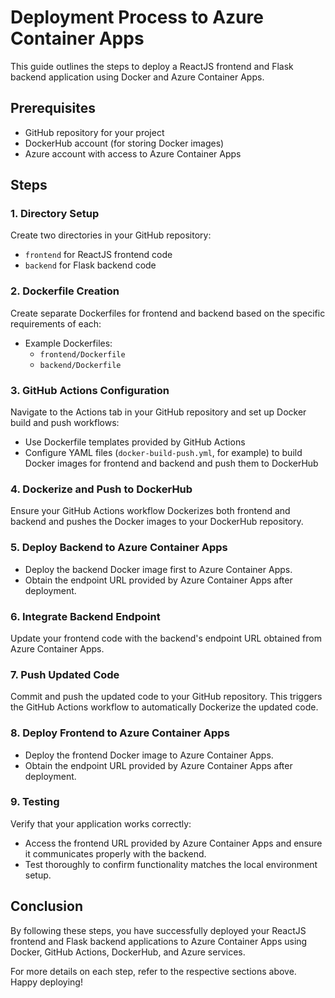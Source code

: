 # Deployment Process to Azure Container Apps

This guide outlines the steps to deploy a ReactJS frontend and Flask backend application using Docker and Azure Container Apps.

## Prerequisites

- GitHub repository for your project
- DockerHub account (for storing Docker images)
- Azure account with access to Azure Container Apps

## Steps

### 1. Directory Setup

Create two directories in your GitHub repository:
- `frontend` for ReactJS frontend code
- `backend` for Flask backend code

### 2. Dockerfile Creation

Create separate Dockerfiles for frontend and backend based on the specific requirements of each:
- Example Dockerfiles:
  - `frontend/Dockerfile`
  - `backend/Dockerfile`

### 3. GitHub Actions Configuration

Navigate to the Actions tab in your GitHub repository and set up Docker build and push workflows:
- Use Dockerfile templates provided by GitHub Actions
- Configure YAML files (`docker-build-push.yml`, for example) to build Docker images for frontend and backend and push them to DockerHub

### 4. Dockerize and Push to DockerHub

Ensure your GitHub Actions workflow Dockerizes both frontend and backend and pushes the Docker images to your DockerHub repository.

### 5. Deploy Backend to Azure Container Apps

- Deploy the backend Docker image first to Azure Container Apps.
- Obtain the endpoint URL provided by Azure Container Apps after deployment.

### 6. Integrate Backend Endpoint

Update your frontend code with the backend's endpoint URL obtained from Azure Container Apps.

### 7. Push Updated Code

Commit and push the updated code to your GitHub repository. This triggers the GitHub Actions workflow to automatically Dockerize the updated code.

### 8. Deploy Frontend to Azure Container Apps

- Deploy the frontend Docker image to Azure Container Apps.
- Obtain the endpoint URL provided by Azure Container Apps after deployment.

### 9. Testing

Verify that your application works correctly:
- Access the frontend URL provided by Azure Container Apps and ensure it communicates properly with the backend.
- Test thoroughly to confirm functionality matches the local environment setup.

## Conclusion

By following these steps, you have successfully deployed your ReactJS frontend and Flask backend applications to Azure Container Apps using Docker, GitHub Actions, DockerHub, and Azure services.

For more details on each step, refer to the respective sections above. Happy deploying!

